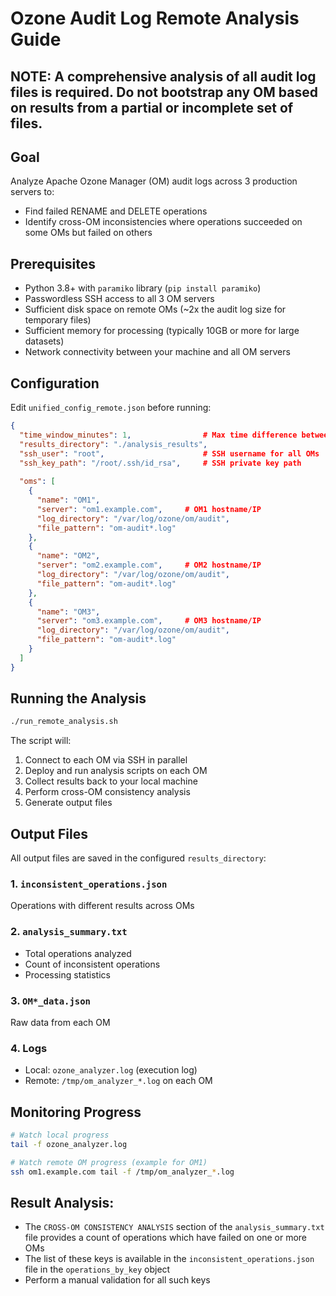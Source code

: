 # Ozone Audit Log Remote Analysis Guide

## NOTE: A comprehensive analysis of all audit log files is required. Do not bootstrap any OM based on results from a partial or incomplete set of files.

## Goal
Analyze Apache Ozone Manager (OM) audit logs across 3 production servers to:
- Find failed RENAME and DELETE operations
- Identify cross-OM inconsistencies where operations succeeded on some OMs but failed on others

## Prerequisites
- Python 3.8+ with `paramiko` library (`pip install paramiko`)
- Passwordless SSH access to all 3 OM servers
- Sufficient disk space on remote OMs (~2x the audit log size for temporary files)
- Sufficient memory for processing (typically 10GB or more for large datasets)
- Network connectivity between your machine and all OM servers

## Configuration
Edit `unified_config_remote.json` before running:

```json
{
  "time_window_minutes": 1,                # Max time difference between operations
  "results_directory": "./analysis_results",
  "ssh_user": "root",                      # SSH username for all OMs
  "ssh_key_path": "/root/.ssh/id_rsa",     # SSH private key path
          
  "oms": [
    {
      "name": "OM1",
      "server": "om1.example.com",     # OM1 hostname/IP
      "log_directory": "/var/log/ozone/om/audit",
      "file_pattern": "om-audit*.log"
    },
    {
      "name": "OM2",
      "server": "om2.example.com",     # OM2 hostname/IP  
      "log_directory": "/var/log/ozone/om/audit",
      "file_pattern": "om-audit*.log"
    },
    {
      "name": "OM3",
      "server": "om3.example.com",     # OM3 hostname/IP
      "log_directory": "/var/log/ozone/om/audit",
      "file_pattern": "om-audit*.log"
    }
  ]
}
```

## Running the Analysis

```bash
./run_remote_analysis.sh
```

The script will:
1. Connect to each OM via SSH in parallel
2. Deploy and run analysis scripts on each OM
3. Collect results back to your local machine
4. Perform cross-OM consistency analysis
5. Generate output files

## Output Files

All output files are saved in the configured `results_directory`:

### 1. `inconsistent_operations.json`
Operations with different results across OMs

### 2. `analysis_summary.txt`
- Total operations analyzed
- Count of inconsistent operations  
- Processing statistics

### 3. `OM*_data.json`
Raw data from each OM

### 4. Logs
- Local: `ozone_analyzer.log` (execution log)
- Remote: `/tmp/om_analyzer_*.log` on each OM

## Monitoring Progress
```bash
# Watch local progress
tail -f ozone_analyzer.log

# Watch remote OM progress (example for OM1)
ssh om1.example.com tail -f /tmp/om_analyzer_*.log
```

## Result Analysis:
- The `CROSS-OM CONSISTENCY ANALYSIS` section of the `analysis_summary.txt` file provides a count of operations which have failed on one or more OMs
- The list of these keys is available in the `inconsistent_operations.json` file in the `operations_by_key` object
- Perform a manual validation for all such keys
